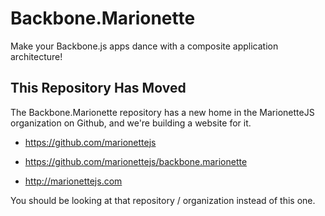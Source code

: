 # Backbone.Marionette

Make your Backbone.js apps dance with a composite application architecture!

## This Repository Has Moved

The Backbone.Marionette repository has a new home in the MarionetteJS 
organization on Github, and we're building a website for it.

* https://github.com/marionettejs

* https://github.com/marionettejs/backbone.marionette

* http://marionettejs.com

You should be looking at that repository / organization instead of this one.
